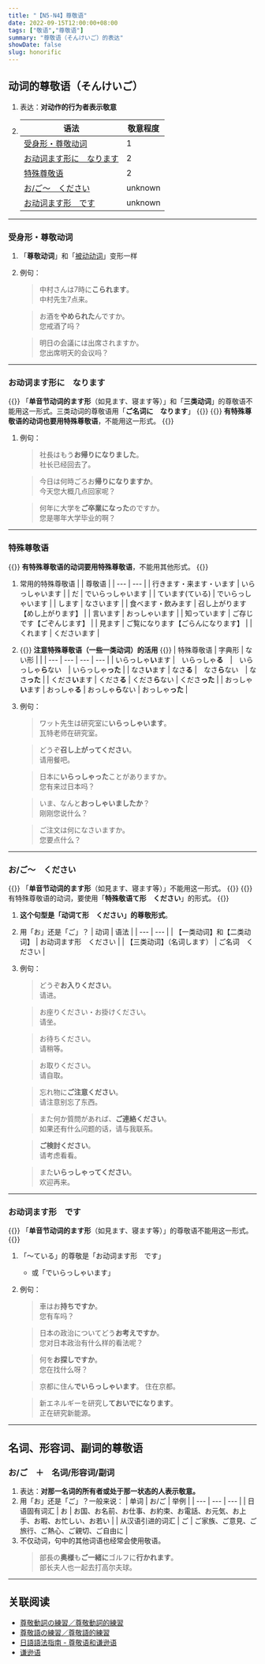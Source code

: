 ```yaml
---
title: "【N5-N4】尊敬语"
date: 2022-09-15T12:00:00+08:00
tags: ["敬语","尊敬语"]
summary: "尊敬语（そんけいご）的表达"
showDate: false
slug: honorific
---
```


## 动词的尊敬语（そんけいご）
1. 表达：**对动作的行为者表示敬意**
2. 
    | 语法 | 敬意程度 |
    | --- | --- |
    | [受身形・尊敬动词](/minnano/honorific/#受身形尊敬动词) | 1 |
    | [お动词ます形に　なります](/minnano/honorific/#お动词ます形になります) | 2 |
    | [特殊尊敬语](/minnano/honorific/#特殊尊敬语) | 2 |
    | [お/ご〜　ください](/minnano/honorific/#おごください) | unknown |
    | [お动词ます形　です](/minnano/honorific/#お动词ます形です) | unknown |

---
### 受身形・尊敬动词
1. 「**尊敬动词**」和「[被动动词](/transform/passive/)」变形一样
2. 例句：
    > 中村さんは7時に**こられます**。  
    中村先生7点来。

    > お酒を**やめられた**んですか。  
    您戒酒了吗？ 

     > 明日の会議には出席されますか。  
     您出席明天的会议吗？

---
### お动词ます形に　なります
{{<alert>}}
「**单音节动词的ます形**（如見ます、寝ます等）」和「**三类动词**」的尊敬语不能用这一形式。三类动词的尊敬语用「**ご名词に　なります**」
{{</alert>}}
{{<alert>}}
**有特殊尊敬语的动词也要用特殊尊敬语**，不能用这一形式。
{{</alert>}}


1. 例句：
    > 社長はもう**お帰りになりました**。  
    社长已经回去了。

    > 今日は何時ごろお**帰りになりますか**。  
    今天您大概几点回家呢？
    
    > 何年に大学を**ご卒業になった**のですか。  
    您是哪年大学毕业的啊？

---
### 特殊尊敬语
{{<alert>}}
**有特殊尊敬语的动词要用特殊尊敬语**，不能用其他形式。
{{</alert>}}

1. 常用的特殊尊敬语
    |  | 尊敬语 |
    | --- | --- |
    | 行きます・来ます・います | いらっしゃいます |
    | だ | でいらっしゃいます |
    | ています(ている) | でいらっしゃいます |
    | します | なさいます |
    | 食べます・飲みます | 召し上がります【めし上がります】 |
    | 言います | おっしゃいます |
    | 知っています | ご存じです【ごぞんじます】 |
    | 見ます | ご覧になります【ごらんになります】 |
    | くれます | くださいます | 


2. {{<alert>}}
**注意特殊尊敬语（一些一类动词）的活用**
{{</alert>}}
    | 特殊尊敬语 | 字典形 | ない形 | |
    | --- | --- | --- | --- |
    | いらっしゃ**い**ます |　いらっしゃ**る**　|　いらっしゃ**ら**ない　| いらっしゃ**った** |
    | なさ**い**ます | なさ**る** |　なさ**ら**ない　| なさ**った** |
    | くださ**い**ます | くださ**る** | くださ**ら**ない | くださ**った** |
    | おっしゃ**い**ます | おっしゃ**る** | おっしゃ**ら**ない | おっしゃ**った** |
3. 例句：
    > ワット先生は研究室に**いらっしゃいます**。  
     瓦特老师在研究室。

    > どうぞ**召し上がってください**。  
     请用餐吧。

    > 日本に**いらっしゃった**ことがありますか。  
     您有来过日本吗？
    
    > いま、なんと**おっしゃいましたか**？  
     刚刚您说什么？


    > ご注文は何になさいますか。  
     您要点什么？


---
### お/ご〜　ください
{{<alert>}}
「**单音节动词的ます形**（如見ます、寝ます等）」不能用这一形式。
{{</alert>}}
{{<alert>}}
有特殊尊敬语的动词，要使用「**特殊敬语て形　ください**」的形式。
{{</alert>}}
1. **这个句型是「动词て形　ください」的尊敬形式**。
2. 用「お」还是「ご」？
    | 动词 | 语法 |
    | --- | --- |
    | 【一类动词】和【二类动词】 | お动词ます形　ください |
    | 【三类动词】（名词します） | ご名词　ください |
3. 例句：
    > どうぞ**お入りください**。  
     请进。
    
    > お座りください・お掛けください。  
     请坐。

    > お待ちください。  
     请稍等。
    
    > お取りください。  
     请自取。

    > 忘れ物に**ご注意ください**。  
     请注意别忘了东西。
    
    > また何か質問があれば、**ご連絡ください**。  
     如果还有什么问题的话，请与我联系。
     
    > **ご検討ください**。  
     请考虑看看。
    
    > また**いらっしゃってください**。  
     欢迎再来。
---
### お动词ます形　です
{{<alert>}}
「**单音节动词的ます形**（如見ます、寝ます等）」的尊敬语不能用这一形式。
{{</alert>}}

1. 「〜ている」的尊敬是「お动词ます形　です」
    - 或「でいらっしゃいます」

2. 例句：

    > 車はお**持ちですか**。  
     您有车吗？

    > 日本の政治についてどう**お考えですか**。  
     您对日本政治有什么样的看法呢？

    > 何を**お探しですか**。  
    您在找什么呀？

    > 京都に住ん**でいらっしゃいます**。
    住在京都。

    > 新エネルギーを研究し**ておいでになります**。  
    正在研究新能源。

---
## 名词、形容词、副词的尊敬语
### お/ご　＋　名词/形容词/副词
1. 表达：**对那一名词的所有者或处于那一状态的人表示敬意。**
2. 用「お」还是「ご」？一般来说：
    | 单词 | お/ご | 举例 |
    | --- | --- | --- |
    | 日语固有词汇 | お | お国、お名前、お仕事、お約束、お電話、お元気、お上手、お暇、お忙しい、お若い |
    | 从汉语引进的词汇 | ご | ご家族、ご意見、ご旅行、ご熱心、ご親切、ご自由に |
3. 不仅动词，句中的其他词语也经常会使用敬语。
    > 部長の**奥様**も**ご一緒に**ゴルフに**行かれます**。  
     部长夫人也一起去打高尔夫球。

---
## 关联阅读
- [尊敬動詞の練習／尊敬動詞的練習](https://youtu.be/V_XTRpnpWMo)
- [尊敬語の練習／尊敬語的練習](https://youtu.be/pOyRh93hXMM)
- [日語語法指南 - 尊敬语和谦逊语](https://res.wokanxing.info/jpgramma/honorific.html)
- [谦逊语](/minnano/self-deprecating/)